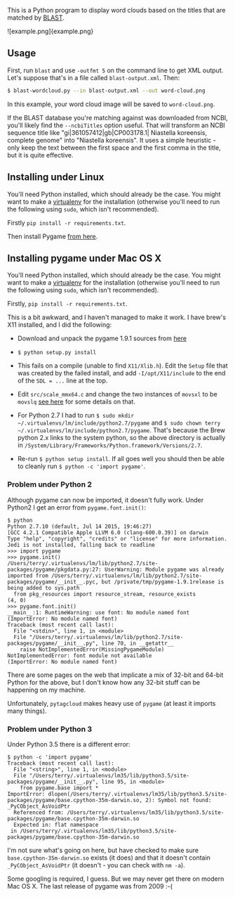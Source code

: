 This is a Python program to display word clouds based on the titles that
are matched by [BLAST](https://en.wikipedia.org/wiki/BLAST).

![example.png]{example.png}

## Usage

First, run `blast` and use `-outfmt 5` on the command line to get XML
output. Let's suppose that's in a file called `blast-output.xml`. Then:

```sh
$ blast-wordcloud.py --in blast-output.xml --out word-cloud.png
```

In this example, your word cloud image will be saved to `word-cloud.png`.

If the BLAST database you're matching against was downloaded from NCBI,
you'll likely find the `--ncbiTitles` option useful. That will transform an
NCBI sequence title like "gi|361057412|gb|CP003178.1| Niastella koreensis,
complete genome" into "Niastella koreensis". It uses a simple heuristic -
only keep the text between the first space and the first comma in the
title, but it is quite effective.

## Installing under Linux

You'll need Python installed, which should already be the case. You might
want to make a [virtualenv](https://pypi.python.org/pypi/virtualenv) for
the installation (otherwise you'll need to run the following using `sudo`,
which isn't recommended).

Firstly `pip install -r requirements.txt`.

Then install Pygame [from here](http://www.pygame.org/download.shtml).

## Installing pygame under Mac OS X

You'll need Python installed, which should already be the case. You might
want to make a [virtualenv](https://pypi.python.org/pypi/virtualenv) for
the installation (otherwise you'll need to run the following using `sudo`,
which isn't recommended).

Firstly, `pip install -r requirements.txt`.

This is a bit awkward, and I haven't managed to make it work.  I have
brew's X11 installed, and I did the following:

* Download and unpack the pygame 1.9.1 sources from
  [here](http://www.pygame.org/download.shtml)

* `$ python setup.py install`

* This fails on a compile (unable to find `X11/Xlib.h`). Edit the `Setup`
  file that was created by the failed install, and add `-I/opt/X11/include`
  to the end of the `SDL = ...` line at the top.

* Edit `src/scale_mmx64.c` and change the two instances of `movsxl` to be
  `movslq`
  [see here](http://stackoverflow.com/questions/11954497/error-when-installing-pygame-on-mountain-lion)
  for some details on that.

* For Python 2.7 I had to run `$ sudo mkdir
  ~/.virtualenvs/lm/include/python2.7/pygame` and `$ sudo chown terry
  ~/.virtualenvs/lm/include/python2.7/pygame`. That's because the Brew
  python 2.x links to the system python, so the above directory is actually
  in `/System/Library/Frameworks/Python.framework/Versions/2.7`.

* Re-run `$ python setup install`. If all goes well you should then be able
  to cleanly run `$ python -c 'import pygame'`.

### Problem under Python 2

Although pygame can now be imported, it doesn't fully work. Under Python2 I
get an error from `pygame.font.init()`:

```
$ python
Python 2.7.10 (default, Jul 14 2015, 19:46:27)
[GCC 4.2.1 Compatible Apple LLVM 6.0 (clang-600.0.39)] on darwin
Type "help", "copyright", "credits" or "license" for more information.
Jedi is not installed, falling back to readline
>>> import pygame
>>> pygame.init()
/Users/terry/.virtualenvs/lm/lib/python2.7/site-packages/pygame/pkgdata.py:27: UserWarning: Module pygame was already imported from /Users/terry/.virtualenvs/lm/lib/python2.7/site-packages/pygame/__init__.pyc, but /private/tmp/pygame-1.9.1release is being added to sys.path
  from pkg_resources import resource_stream, resource_exists
(4, 0)
>>> pygame.font.init()
__main__:1: RuntimeWarning: use font: No module named font
(ImportError: No module named font)
Traceback (most recent call last):
  File "<stdin>", line 1, in <module>
  File "/Users/terry/.virtualenvs/lm/lib/python2.7/site-packages/pygame/__init__.py", line 70, in __getattr__
    raise NotImplementedError(MissingPygameModule)
NotImplementedError: font module not available
(ImportError: No module named font)
```

There are some pages on the web that implicate a mix of 32-bit and 64-bit
Python for the above, but I don't know how any 32-bit stuff can be
happening on my machine.

Unfortunately, `pytagcloud` makes heavy use of `pygame` (at least it
imports many things).

### Problem under Python 3

Under Python 3.5 there is a different error:

```
$ python -c 'import pygame'
Traceback (most recent call last):
  File "<string>", line 1, in <module>
  File "/Users/terry/.virtualenvs/lm35/lib/python3.5/site-packages/pygame/__init__.py", line 95, in <module>
    from pygame.base import *
ImportError: dlopen(/Users/terry/.virtualenvs/lm35/lib/python3.5/site-packages/pygame/base.cpython-35m-darwin.so, 2): Symbol not found: _PyCObject_AsVoidPtr
  Referenced from: /Users/terry/.virtualenvs/lm35/lib/python3.5/site-packages/pygame/base.cpython-35m-darwin.so
  Expected in: flat namespace
 in /Users/terry/.virtualenvs/lm35/lib/python3.5/site-packages/pygame/base.cpython-35m-darwin.so
```

I'm not sure what's going on here, but have checked to make sure
`base.cpython-35m-darwin.so` exists (it does) and that it doesn't contain
`_PyCObject_AsVoidPtr` (it doesn't - you can check with `nm -a`).

Some googling is required, I guess. But we may never get there on modern
Mac OS X. The last release of pygame was from 2009 :-(

